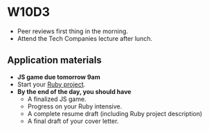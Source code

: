 # W10D3
* Peer reviews first thing in the morning.  
* Attend the Tech Companies lecture after lunch.

## Application materials
* **JS game due tomorrow 9am**
* Start your [Ruby project][ruby-project].  
* **By the end of the day, you should have**
  * A finalized JS game.
  * Progress on your Ruby intensive.
  * A complete resume draft (including Ruby project description)
  * A final draft of your cover letter.

[roadmap-template]: https://docs.google.com/a/appacademy.io/spreadsheets/d/11PUvMqG2h_9RFFp9h4xv34Uo5T0cOdrtOtEholVEHA4
[job-app-materials-reviews]: ../self-presentation/job_app_materials_reviews.md
[ruby-project]: https://github.com/appacademy/job-search-curriculum/blob/master/self-presentation/code_intensive.md

